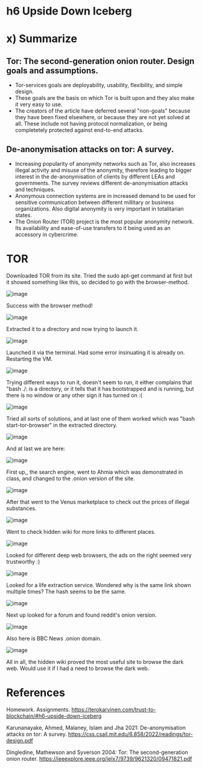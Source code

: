 # h6 Upside Down Iceberg

# x) Summarize

## Tor: The second-generation onion router. Design goals and assumptions.
  - Tor-services goals are deployability, usability, flexibility, and simple design.
  - These goals are the basis on which Tor is built upon and they also make it very easy to use.
  - The creators of the article have deferred several "non-goals" because they have been fixed elsewhere, or because they are not yet solved at all. These include not having protocol normalization, or being completetely protected
    against end-to-end attacks.

## De-anonymisation attacks on tor: A survey.
  - Increasing popularity of anonymity networks such as Tor, also increases illegal activity and misuse of the anonymity, therefore leading to bigger interest in the de-anonymisation of clients by different LEAs and governments. The survey reviews different de-anonymisation attacks and techniques.
  - Anonymous connection systems are in increased demand to be used for sensitive communication between different millitary or business organizations. Also digital anonymity is very important in totalitarian states.
  - The Onion Router (TOR) project is the most popular anonymity network. Its availability and ease-of-use transfers to it being used as an accessory in cybercrime.

# TOR
Downloaded TOR from its site. Tried the sudo apt-get command at first but it showed something like this, so decided to go with the browser-method.

![image](https://github.com/user-attachments/assets/9f9d9399-5e07-4403-b95e-4c09de53cecb)

Success with the browser method!

![image](https://github.com/user-attachments/assets/ea38352c-75c4-4ec8-985d-b0811459bc35)

Extracted it to a directory and now trying to launch it.

![image](https://github.com/user-attachments/assets/0ffb34d6-05e7-4866-a585-68339dd77137)

Launched it via the terminal. Had some error insinuating it is already on. Restarting the VM.

![image](https://github.com/user-attachments/assets/9558e780-543e-4b3f-b4a3-b3f78df9cfce)

Trying different ways to run it, doesn't seem to run, it either complains that "bash ./: is a directory, or it tells that it has bootstrapped and is running, but there is no window or any other sign it has turned on :(

![image](https://github.com/user-attachments/assets/a0aefb38-673a-4c21-ace5-28e88b9bb773)

Tried all sorts of solutions, and at last one of them worked which was "bash start-tor-browser" in the extracted directory.

![image](https://github.com/user-attachments/assets/0ff39471-5b6e-430d-98f3-8aceb7b16970)

And at last we are here:

![image](https://github.com/user-attachments/assets/aa71f8b0-cea9-4128-a658-011f8c20f8ed)

First up,, the search engine, went to Ahmia which was demonstrated in class, and changed to the .onion version of the site.

![image](https://github.com/user-attachments/assets/26351852-3137-4cdb-bd79-404c84c78948)

After that went to the Venus marketplace to check out the prices of illegal substances.

![image](https://github.com/user-attachments/assets/7ccb47a5-d151-42b0-8ac1-5ae7299ee902)

Went to check hidden wiki for more links to different places.

![image](https://github.com/user-attachments/assets/637247ec-4f05-42c8-9005-7b840e040412)

Looked for different deep web browsers, the ads on the right seemed very trustworthy :)

![image](https://github.com/user-attachments/assets/7cfbbf65-2c48-4643-ab8e-1e1f095a119e)

Looked for a life extraction service. Wondered why is the same link shown multiple times? The hash seems to be the same.

![image](https://github.com/user-attachments/assets/fd862059-d6ff-42e0-8967-95f83c04d6ba)

Next up looked for a forum and found reddit's onion version.

![image](https://github.com/user-attachments/assets/cd1259f5-df7e-4bf8-9ff3-789087f4a460)

Also here is BBC News .onion domain.

![image](https://github.com/user-attachments/assets/6484844e-5c49-4428-9c32-1c47b2e6e7c2)

All in all, the hidden wiki proved the most useful site to browse the dark web. Would use it if I had a need to browse the dark web.










# References

Homework. Assignments. https://terokarvinen.com/trust-to-blockchain/#h6-upside-down-iceberg

Karunanayake, Ahmed, Malaney, Islam and Jha 2021: De-anonymisation attacks on tor: A survey. https://css.csail.mit.edu/6.858/2022/readings/tor-design.pdf

Dingledine, Mathewson and Syverson 2004: Tor: The second-generation onion router. https://ieeexplore.ieee.org/ielx7/9739/9621320/09471821.pdf



